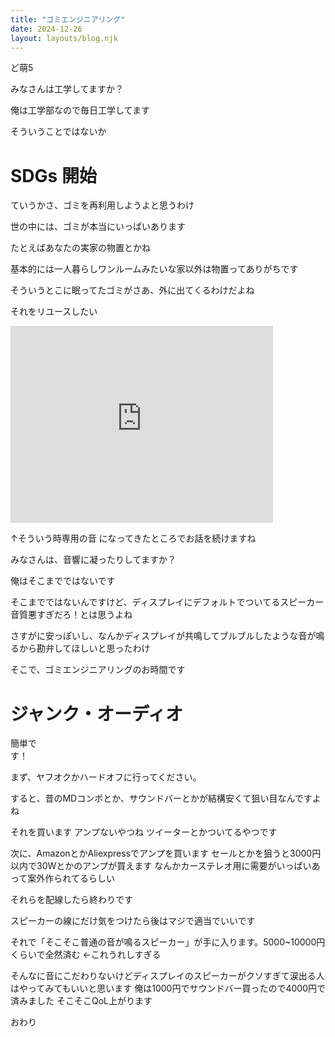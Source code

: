 ```yaml
---
title: "ゴミエンジニアリング"
date: 2024-12-26
layout: layouts/blog.njk
---
```

<p>ど萌5</p>

<p>みなさんは工学してますか？</p>

<p>俺は工学部なので毎日工学してます</p>

<p>そういうことではないか</p>

<h1>SDGs 開始</h1>

<p>ていうかさ、ゴミを再利用しようよと思うわけ</p>

<p>世の中には、ゴミが本当にいっぱいあります</p>

<p>たとえばあなたの実家の物置とかね</p>

<p>基本的には一人暮らしワンルームみたいな家以外は物置ってありがちです</p>

<p>そういうとこに眠ってたゴミがさあ、外に出てくるわけだよね</p>

<p>それをリユースしたい</p>

<p><iframe width="420" height="315" src="https://www.youtube.com/embed/D1RXghv7ZO4?feature=oembed" frameborder="0" allow="accelerometer; autoplay; clipboard-write; encrypted-media; gyroscope; picture-in-picture; web-share" referrerpolicy="strict-origin-when-cross-origin" allowfullscreen title="SC-1903"></iframe></p>

<p>↑そういう時専用の音 になってきたところでお話を続けますね</p>

<p>みなさんは、音響に凝ったりしてますか？</p>

<p>俺はそこまでではないです</p>

<p>そこまでではないんですけど、ディスプレイにデフォルトでついてるスピーカー音質悪すぎだろ！とは思うよね</p>

<p>さすがに安っぽいし、なんかディスプレイが共鳴してブルブルしたような音が鳴るから勘弁してほしいと思ったわけ</p>

<p>そこで、ゴミエンジニアリングのお時間です</p>

<h1>ジャンク・オーディオ</h1>

<p>簡単で<br>
す！</p>

<p>まず、ヤフオクかハードオフに行ってください。</p>

<p>すると、昔のMDコンポとか、サウンドバーとかが結構安くて狙い目なんですよね</p>

<p>それを買います アンプないやつね ツイーターとかついてるやつです</p>

<p>次に、AmazonとかAliexpressでアンプを買います セールとかを狙うと3000円以内で30Wとかのアンプが買えます なんかカーステレオ用に需要がいっぱいあって案外作られてるらしい</p>

<p>それらを配線したら終わりです</p>

<p>スピーカーの線にだけ気をつけたら後はマジで適当でいいです</p>

<p>それで「そこそこ普通の音が鳴るスピーカー」が手に入ります。5000~10000円くらいで全然済む ←これうれしすぎる</p>

<p>そんなに音にこだわりないけどディスプレイのスピーカーがクソすぎて涙出る人はやってみてもいいと思います 俺は1000円でサウンドバー買ったので4000円で済みました そこそこQoL上がります</p>

<p>おわり</p>